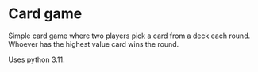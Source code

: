 # Card game

Simple card game where two players pick a card from a deck each round.
Whoever has the highest value card wins the round.

Uses python 3.11.
